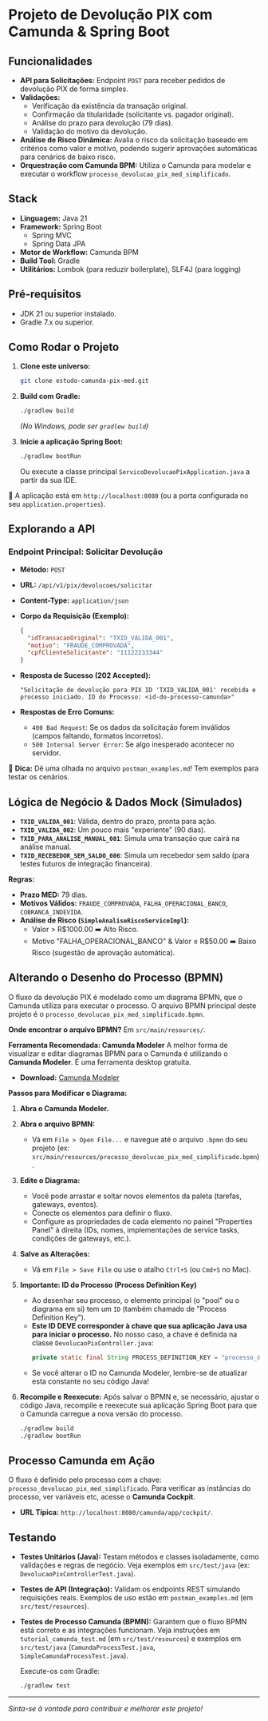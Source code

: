 # Projeto de Devolução PIX com Camunda & Spring Boot

## Funcionalidades

*   **API para Solicitações:** Endpoint `POST` para receber pedidos de devolução PIX de forma simples.
*   **Validações:**
    *   Verificação da existência da transação original.
    *   Confirmação da titularidade (solicitante vs. pagador original).
    *   Análise do prazo para devolução (79 dias).
    *   Validação do motivo da devolução.
*   **Análise de Risco Dinâmica:** Avalia o risco da solicitação baseado em critérios como valor e motivo, podendo sugerir aprovações automáticas para cenários de baixo risco.
*   **Orquestração com Camunda BPM:** Utiliza o Camunda para modelar e executar o workflow `processo_devolucao_pix_med_simplificado`.

## Stack

*   **Linguagem:** Java 21
*   **Framework:** Spring Boot
    *   Spring MVC
    *   Spring Data JPA
*   **Motor de Workflow:** Camunda BPM
*   **Build Tool:** Gradle
*   **Utilitários:** Lombok (para reduzir boilerplate), SLF4J (para logging)

## Pré-requisitos

*   JDK 21 ou superior instalado.
*   Gradle 7.x ou superior.

## Como Rodar o Projeto

1.  **Clone este universo:**
    ```bash
    git clone estudo-camunda-pix-med.git
    ```

2.  **Build com Gradle:**
    ```bash
    ./gradlew build
    ```
    *(No Windows, pode ser `gradlew build`)*

3.  **Inicie a aplicação Spring Boot:**
    ```bash
    ./gradlew bootRun
    ```
    Ou execute a classe principal `ServicoDevolucaoPixApplication.java` a partir da sua IDE.

🎉 A aplicação está em `http://localhost:8080` (ou a porta configurada no seu `application.properties`).

## Explorando a API

### Endpoint Principal: Solicitar Devolução

*   **Método:** `POST`
*   **URL:** `/api/v1/pix/devolucoes/solicitar`
*   **Content-Type:** `application/json`

*   **Corpo da Requisição (Exemplo):**
    ```json
    {
      "idTransacaoOriginal": "TXID_VALIDA_001",
      "motivo": "FRAUDE_COMPROVADA",
      "cpfClienteSolicitante": "11122233344"
    }
    ```

*   **Resposta de Sucesso (202 Accepted):**
    ```text
    "Solicitação de devolução para PIX ID 'TXID_VALIDA_001' recebida e processo iniciado. ID do Processo: <id-do-processo-camunda>"
    ```

*   **Respostas de Erro Comuns:**
    *   `400 Bad Request`: Se os dados da solicitação forem inválidos (campos faltando, formatos incorretos).
    *   `500 Internal Server Error`: Se algo inesperado acontecer no servidor.

🔑 **Dica:** Dê uma olhada no arquivo `postman_examples.md`! Tem exemplos para testar os cenários.

## Lógica de Negócio & Dados Mock (Simulados)

*   **`TXID_VALIDA_001`**: Válida, dentro do prazo, pronta para ação.
*   **`TXID_VALIDA_002`**: Um pouco mais "experiente" (90 dias).
*   **`TXID_PARA_ANALISE_MANUAL_001`**: Simula uma transação que cairá na análise manual.
*   **`TXID_RECEBEDOR_SEM_SALDO_006`**: Simula um recebedor sem saldo (para testes futuros de integração financeira).

**Regras:**
*   **Prazo MED:** 79 dias.
*   **Motivos Válidos:** `FRAUDE_COMPROVADA`, `FALHA_OPERACIONAL_BANCO`, `COBRANCA_INDEVIDA`.
*   **Análise de Risco (`SimpleAnaliseRiscoServiceImpl`):**
    *   Valor > R$1000.00 ➡️ Alto Risco.
    *   Motivo "FALHA\_OPERACIONAL\_BANCO" & Valor ≤ R$50.00 ➡️ Baixo Risco (sugestão de aprovação automática).

## Alterando o Desenho do Processo (BPMN)

O fluxo da devolução PIX é modelado como um diagrama BPMN, que o Camunda utiliza para executar o processo. O arquivo BPMN principal deste projeto é o `processo_devolucao_pix_med_simplificado.bpmn`.

**Onde encontrar o arquivo BPMN?**
Em `src/main/resources/`.

**Ferramenta Recomendada: Camunda Modeler**
A melhor forma de visualizar e editar diagramas BPMN para o Camunda é utilizando o **Camunda Modeler**. É uma ferramenta desktop gratuita.
*   **Download:** [Camunda Modeler](https://camunda.com/download/modeler/)

**Passos para Modificar o Diagrama:**

1.  **Abra o Camunda Modeler.**
2.  **Abra o arquivo BPMN:**
    *   Vá em `File > Open File...` e navegue até o arquivo `.bpmn` do seu projeto (ex: `src/main/resources/processo_devolucao_pix_med_simplificado.bpmn`).
3.  **Edite o Diagrama:**
    *   Você pode arrastar e soltar novos elementos da paleta (tarefas, gateways, eventos).
    *   Conecte os elementos para definir o fluxo.
    *   Configure as propriedades de cada elemento no painel "Properties Panel" à direita (IDs, nomes, implementações de service tasks, condições de gateways, etc.).
4.  **Salve as Alterações:**
    *   Vá em `File > Save File` ou use o atalho `Ctrl+S` (ou `Cmd+S` no Mac).
5.  **Importante: ID do Processo (Process Definition Key)**
    *   Ao desenhar seu processo, o elemento principal (o "pool" ou o diagrama em si) tem um `ID` (também chamado de "Process Definition Key").
    *   **Este ID DEVE corresponder à chave que sua aplicação Java usa para iniciar o processo.** No nosso caso, a chave é definida na classe `DevolucaoPixController.java`:
        ```java
        private static final String PROCESS_DEFINITION_KEY = "processo_devolucao_pix_med_simplificado";
        ```
    *   Se você alterar o ID no Camunda Modeler, lembre-se de atualizar esta constante no seu código Java!

6.  **Recompile e Reexecute:**
    Após salvar o BPMN e, se necessário, ajustar o código Java, recompile e reexecute sua aplicação Spring Boot para que o Camunda carregue a nova versão do processo.

    ```bash
    ./gradlew build
    ./gradlew bootRun
    ```
    
## Processo Camunda em Ação

O fluxo é definido pelo processo com a chave: `processo_devolucao_pix_med_simplificado`.
Para verificar as instâncias do processo, ver variáveis etc, acesse o **Camunda Cockpit**.
*   **URL Típica:** `http://localhost:8080/camunda/app/cockpit/`.

## Testando

*   **Testes Unitários (Java):**
    Testam métodos e classes isoladamente, como validações e regras de negócio. Veja exemplos em `src/test/java` (ex: `DevolucaoPixControllerTest.java`).

*   **Testes de API (Integração):**
    Validam os endpoints REST simulando requisições reais. Exemplos de uso estão em `postman_examples.md` (em `src/test/resources`).

*   **Testes de Processo Camunda (BPMN):**
    Garantem que o fluxo BPMN está correto e as integrações funcionam. Veja instruções em `tutorial_camunda_test.md` (em `src/test/resources`) e exemplos em `src/test/java` (`CamundaProcessTest.java`, `SimpleCamundaProcessTest.java`).

    Execute-os com Gradle:
    ```bash
    ./gradlew test
    ```
    
---

*Sinta-se à vontade para contribuir e melhorar este projeto!*
